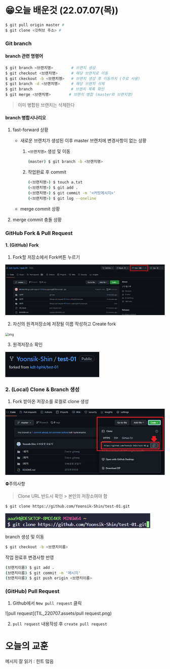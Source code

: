 # 😁오늘 배운것 (22.07.07(목))

```bash
$ git pull origin master #
$ git clone <깃허브 주소> #
```



### Git branch

#### branch 관련 명령어

```bash
$ git branch <브랜치명>        # 브랜치 생성
$ git checkout <브랜치명>      # 해당 브랜치로 이동
$ git ckeckout -b <브랜치명>   # 브랜치 생성 후 이동까지 (주로 사용)
$ git branch -d <브랜치명>     # 해당 브랜치 삭제
$ git branch                 # 브랜치 목록 확인
$ git merge <브랜치명>        # 브랜치 병합 (master와 브랜치명)
```

> 이미 병합된 브랜치는 삭제한다



#### branch 병합시나리오

1. fast-forward 상황

   - 새로운 브랜치가 생성된 이후 master 브랜치에 변경사항이 없는 상황

     1. `<브랜치명>` 생성 및 이동

        ```bash
        (master) $ git branch -b <브랜치명>
        ```

     2. 작업완료 후 commit

        ```bash
        (<브랜치명>) $ touch a.txt
        (<브랜치명>) $ git add .
        (<브랜치명>) $ git commit -m '<커밋메시지>'
        (<브랜치명>) $ git log --oneline
        ```

        

   - merge commit 상황

2. merge commit 충돌 상황



### GitHub Fork & Pull Request

#### 1. (GitHub) Fork

1. Fork할 저장소에서 Fork버튼 누르기

![fork](TIL_220707.assets/fork.png)



2.  자신의 원격저장소에 저장될 이름 작성하고 Create fork

<img src="TIL_220707.assets/https%3A%2F%2Fs3-us-west-2.amazonaws.com%2Fsecure.notion-static.com%2F7173f2cb-33f1-489f-9d93-9beb5a33e055%2Fimage-20220707131431617.png" alt="img" style="zoom: 67%;" />



3. 원격저장소 확인

![image-20220707164713351](TIL_220707.assets/image-20220707164713351.png)



### 2. (Local) Clone & Branch 생성

1. Fork 받아온 저장소를 로컬로 clone 생성

![clone](TIL_220707.assets/clone.png)

⛔주의사항

> Clone URL 반드시 확인 >  본인의 저장소여야 함

```bash
$ git clone https://github.com/Yoonsik-Shin/test-01.git
```

![image-20220707170137346](TIL_220707.assets/image-20220707170137346.png)



branch 생성 및 이동

```bash
$ git checkout -b <브랜치이름>
```

 

작업 완료후 변경사항 반영

```bash
(브랜치이름) $ git add .
(브랜치이름) $ git commit -m '메시지'
(브랜치이름) $ git push origin <브랜치이름>
```



### (GitHub) Pull Request

1.  Github에서 `New pull request` 클릭

![pull request](TIL_220707.assets/pull request.png)



2. `pull request` 내용작성 후 `create pull request`

   

# 오늘의 교훈

메시지 잘 읽기 : 힌트 많음